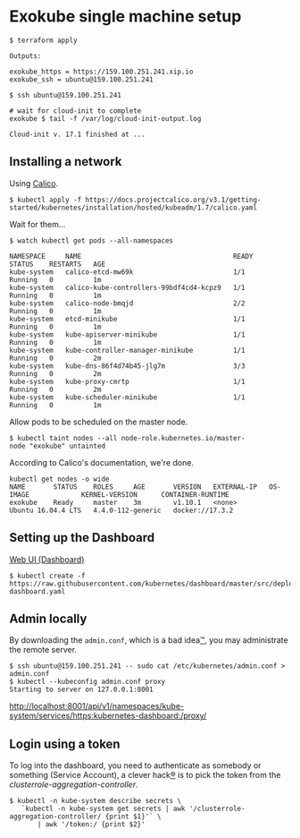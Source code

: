 # Exokube single machine setup

```console
$ terraform apply

Outputs:

exokube_https = https://159.100.251.241.xip.io
exokube_ssh = ubuntu@159.100.251.241

$ ssh ubuntu@159.100.251.241

# wait for cloud-init to complete
exokube $ tail -f /var/log/cloud-init-output.log

Cloud-init v. 17.1 finished at ...
```

## Installing a network

Using [Calico](https://docs.projectcalico.org/v3.1/getting-started/kubernetes/).

```console
$ kubectl apply -f https://docs.projectcalico.org/v3.1/getting-started/kubernetes/installation/hosted/kubeadm/1.7/calico.yaml
```

Wait for them...

```console
$ watch kubectl get pods --all-namespaces

NAMESPACE     NAME                                      READY     STATUS    RESTARTS   AGE
kube-system   calico-etcd-mw69k                         1/1       Running   0          1m
kube-system   calico-kube-controllers-99bdf4cd4-kcpz9   1/1       Running   0          1m
kube-system   calico-node-bmqjd                         2/2       Running   0          1m
kube-system   etcd-minikube                             1/1       Running   0          1m
kube-system   kube-apiserver-minikube                   1/1       Running   0          1m
kube-system   kube-controller-manager-minikube          1/1       Running   0          2m
kube-system   kube-dns-86f4d74b45-jlg7m                 3/3       Running   0          2m
kube-system   kube-proxy-cmrtp                          1/1       Running   0          2m
kube-system   kube-scheduler-minikube                   1/1       Running   0          1m
```

Allow pods to be scheduled on the master node.

```
$ kubectl taint nodes --all node-role.kubernetes.io/master-
node "exokube" untainted
```

According to Calico's documentation, we're done.

```
kubectl get nodes -o wide
NAME       STATUS    ROLES     AGE       VERSION   EXTERNAL-IP   OS-IMAGE             KERNEL-VERSION      CONTAINER-RUNTIME
exokube    Ready     master    3m        v1.10.1   <none>        Ubuntu 16.04.4 LTS   4.4.0-112-generic   docker://17.3.2
```

## Setting up the Dashboard

[Web UI (Dashboard)](https://kubernetes.io/docs/tasks/access-application-cluster/web-ui-dashboard/)

```
$ kubectl create -f https://raw.githubusercontent.com/kubernetes/dashboard/master/src/deploy/recommended/kubernetes-dashboard.yaml
```

## Admin locally

By downloading the `admin.conf`, which is a bad idea[™](https://kubernetes.io/docs/setup/independent/create-cluster-kubeadm/#optional-controlling-your-cluster-from-machines-other-than-the-master), you may administrate the remote server.

```
$ ssh ubuntu@159.100.251.241 -- sudo cat /etc/kubernetes/admin.conf > admin.conf
$ kubectl --kubeconfig admin.conf proxy
Starting to server on 127.0.0.1:8001
```

<http://localhost:8001/api/v1/namespaces/kube-system/services/https:kubernetes-dashboard:/proxy/>

## Login using a token

To log into the dashboard, you need to authenticate as somebody or something (Service Account), a clever hack[®](https://github.com/kubernetes/dashboard/issues/2474#issuecomment-365704926) is to pick the token from the _clusterrole-aggregation-controller_.

```
$ kubectl -n kube-system describe secrets \
   `kubectl -n kube-system get secrets | awk '/clusterrole-aggregation-controller/ {print $1}'` \
       | awk '/token:/ {print $2}'
```
